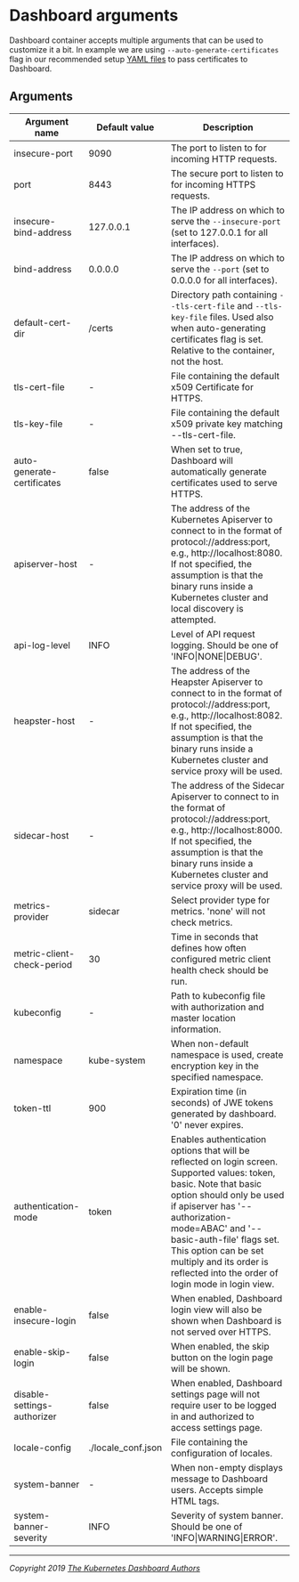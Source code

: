 # Dashboard arguments

Dashboard container accepts multiple arguments that can be used to customize it a bit. In example we are using `--auto-generate-certificates` flag in our recommended setup [YAML files](https://github.com/kubernetes/dashboard/blob/master/aio/deploy/recommended.yaml) to pass certificates to Dashboard.

## Arguments

| Argument name | Default value | Description |
|---------------|---------------|-------------|
| insecure-port	| 9090          | The port to listen to for incoming HTTP requests. |
| port          | 8443          | The secure port to listen to for incoming HTTPS requests. |
| insecure-bind-address | 127.0.0.1 | The IP address on which to serve the `--insecure-port` (set to 127.0.0.1 for all interfaces). |
| bind-address  | 0.0.0.0       | The IP address on which to serve the `--port` (set to 0.0.0.0 for all interfaces). |
| default-cert-dir | /certs     | Directory path containing `--tls-cert-file` and `--tls-key-file` files. Used also when auto-generating certificates flag is set. Relative to the container, not the host. |
| tls-cert-file | -             | File containing the default x509 Certificate for HTTPS. |
| tls-key-file  | -             | File containing the default x509 private key matching --tls-cert-file. |
| auto-generate-certificates | false | When set to true, Dashboard will automatically generate certificates used to serve HTTPS. |
| apiserver-host | -            | The address of the Kubernetes Apiserver to connect to in the format of protocol://address:port, e.g., http://localhost:8080. If not specified, the assumption is that the binary runs inside a Kubernetes cluster and local discovery is attempted. |
| api-log-level | INFO          | Level of API request logging. Should be one of 'INFO\|NONE\|DEBUG'. |
| heapster-host | -             | The address of the Heapster Apiserver to connect to in the format of protocol://address:port, e.g., http://localhost:8082. If not specified, the assumption is that the binary runs inside a Kubernetes cluster and service proxy will be used. |
| sidecar-host  | -             | The address of the Sidecar Apiserver to connect to in the format of protocol://address:port, e.g., http://localhost:8000. If not specified, the assumption is that the binary runs inside a Kubernetes cluster and service proxy will be used.
| metrics-provider | sidecar    | Select provider type for metrics. 'none' will not check metrics. |
| metric-client-check-period | 30 | Time in seconds that defines how often configured metric client health check should be run. |
| kubeconfig    | -             | Path to kubeconfig file with authorization and master location information. |
| namespace     | kube-system   | When non-default namespace is used, create encryption key in the specified namespace. |
| token-ttl     | 900           | Expiration time (in seconds) of JWE tokens generated by dashboard. '0' never expires.
| authentication-mode | token   | Enables authentication options that will be reflected on login screen. Supported values: token, basic. Note that basic option should only be used if apiserver has '--authorization-mode=ABAC' and '--basic-auth-file' flags set. This option can be set multiply and its order is reflected into the order of login mode in login view. |
| enable-insecure-login | false | When enabled, Dashboard login view will also be shown when Dashboard is not served over HTTPS. |
| enable-skip-login | false | When enabled, the skip button on the login page will be shown. |
| disable-settings-authorizer | false | When enabled, Dashboard settings page will not require user to be logged in and authorized to access settings page. |
| locale-config | ./locale_conf.json |File containing the configuration of locales.
| system-banner | -             | When non-empty displays message to Dashboard users. Accepts simple HTML tags. |
| system-banner-severity | INFO | Severity of system banner. Should be one of 'INFO\|WARNING\|ERROR'. |

----
_Copyright 2019 [The Kubernetes Dashboard Authors](https://github.com/kubernetes/dashboard/graphs/contributors)_
